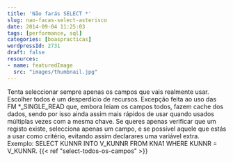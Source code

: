 ```yaml
---
title: 'Não farás SELECT *'
slug: nao-facas-select-asterisco
date: 2014-09-04 11:25:03
tags: [performance, sql]
categories: [boaspracticas]
wordpressId: 2731
draft: false
resources:
- name: featuredImage
  src: "images/thumbnail.jpg"
---
```

Tenta seleccionar sempre apenas os campos que vais realmente usar. Escolher todos é um desperdício de recursos. Excepção feita ao uso das FM *_SINGLE_READ que, embora leiam os campos todos, fazem cache dos dados, sendo por isso ainda assim mais rápidos de usar quando usados múltiplas vezes com a mesma chave.
Se queres apenas verificar que um registo existe, selecciona apenas um campo, e se possível aquele que estás a usar como critério, evitando assim declarares uma variável extra. Exemplo: SELECT KUNNR INTO V_KUNNR FROM KNA1 WHERE KUNNR = V_KUNNR.
{{< ref "select-todos-os-campos" >}}
